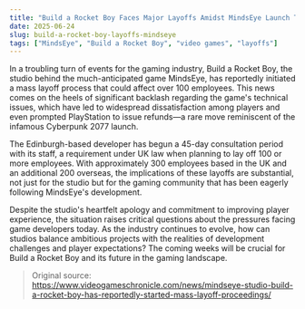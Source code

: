 ```yaml
---
title: "Build a Rocket Boy Faces Major Layoffs Amidst MindsEye Launch Troubles"
date: 2025-06-24
slug: build-a-rocket-boy-layoffs-mindseye
tags: ["MindsEye", "Build a Rocket Boy", "video games", "layoffs"]
---
```


In a troubling turn of events for the gaming industry, Build a Rocket Boy, the studio behind the much-anticipated game MindsEye, has reportedly initiated a mass layoff process that could affect over 100 employees. This news comes on the heels of significant backlash regarding the game's technical issues, which have led to widespread dissatisfaction among players and even prompted PlayStation to issue refunds—a rare move reminiscent of the infamous Cyberpunk 2077 launch.

The Edinburgh-based developer has begun a 45-day consultation period with its staff, a requirement under UK law when planning to lay off 100 or more employees. With approximately 300 employees based in the UK and an additional 200 overseas, the implications of these layoffs are substantial, not just for the studio but for the gaming community that has been eagerly following MindsEye's development.

Despite the studio's heartfelt apology and commitment to improving player experience, the situation raises critical questions about the pressures facing game developers today. As the industry continues to evolve, how can studios balance ambitious projects with the realities of development challenges and player expectations? The coming weeks will be crucial for Build a Rocket Boy and its future in the gaming landscape.

> Original source: https://www.videogameschronicle.com/news/mindseye-studio-build-a-rocket-boy-has-reportedly-started-mass-layoff-proceedings/